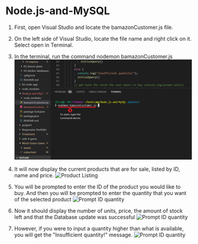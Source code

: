 # Node.js-and-MySQL

1. First, open Visual Studio and locate the bamazonCustomer.js file. 

2. On the left side of Visual Studio, locate the file name and right click on it. Select open in Terminal.

3. In the terminal, run the command nodemon bamazonCustomer.js
![nodemon command](step1Bamazon.png)
    
4. It will now display the current products that are for sale, listed by ID, name and price. 
 ![Product Listing](Node.js-and-MySQL\step2Bamazon.png)
    
5. You will be prompted to enter the ID of the product you would like to buy. And then you will be prompted to enter the quantity that you want of the selected product 
     ![Prompt ID quantity](Node.js-and-MySQL\step3Bamazon.png)
    
6. Now it should display the number of units, price, the amount of stock left and that the Database update was successful 
    ![Prompt ID quantity](Node.js-and-MySQL\step4Bamazon.png)
    
7. However, if you were to input a quantity higher than what is available, you will get the "Insufficient quantity!" message.
    ![Prompt ID quantity](Node.js-and-MySQL\BamazonInsufficientQuantity.png)
